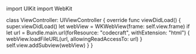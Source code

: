 import UIKit
import WebKit

class ViewController: UIViewController {
    override func viewDidLoad() {
        super.viewDidLoad()
        let webView = WKWebView(frame: self.view.frame)
        if let url = Bundle.main.url(forResource: "codecraft", withExtension: "html") {
            webView.loadFileURL(url, allowingReadAccessTo: url)
        }
        self.view.addSubview(webView)
    }
}
